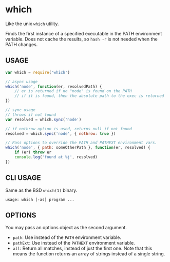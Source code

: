 # which

Like the unix `which` utility.

Finds the first instance of a specified executable in the PATH
environment variable. Does not cache the results, so `hash -r` is not
needed when the PATH changes.

## USAGE

```javascript
var which = require('which')

// async usage
which('node', function(er, resolvedPath) {
    // er is returned if no "node" is found on the PATH
    // if it is found, then the absolute path to the exec is returned
})

// sync usage
// throws if not found
var resolved = which.sync('node')

// if nothrow option is used, returns null if not found
resolved = which.sync('node', { nothrow: true })

// Pass options to override the PATH and PATHEXT environment vars.
which('node', { path: someOtherPath }, function(er, resolved) {
    if (er) throw er
    console.log('found at %j', resolved)
})
```

## CLI USAGE

Same as the BSD `which(1)` binary.

```
usage: which [-as] program ...
```

## OPTIONS

You may pass an options object as the second argument.

-   `path`: Use instead of the `PATH` environment variable.
-   `pathExt`: Use instead of the `PATHEXT` environment variable.
-   `all`: Return all matches, instead of just the first one. Note that
    this means the function returns an array of strings instead of a
    single string.
